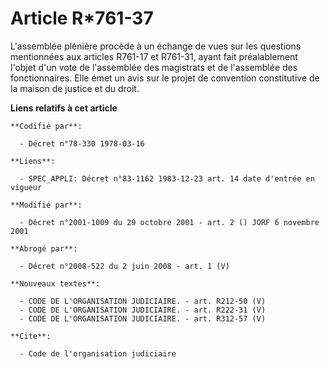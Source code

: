 # Article R*761-37

L'assemblée plénière procède à un échange de vues sur les questions mentionnées aux articles R761-17 et R761-31, ayant fait
préalablement l'objet d'un vote de l'assemblée des magistrats et de l'assemblée des fonctionnaires. Elle émet un avis sur le
projet de convention constitutive de la maison de justice et du droit.

**Liens relatifs à cet article**

	**Codifié par**:

	  - Décret n°78-330 1978-03-16

	**Liens**:

	  - SPEC_APPLI: Décret n°83-1162 1983-12-23 art. 14 date d'entrée en vigueur

	**Modifié par**:

	  - Décret n°2001-1009 du 29 octobre 2001 - art. 2 () JORF 6 novembre 2001

	**Abrogé par**:

	  - Décret n°2008-522 du 2 juin 2008 - art. 1 (V)

	**Nouveaux textes**:

	  - CODE DE L'ORGANISATION JUDICIAIRE. - art. R212-50 (V)
	  - CODE DE L'ORGANISATION JUDICIAIRE. - art. R222-31 (V)
	  - CODE DE L'ORGANISATION JUDICIAIRE. - art. R312-57 (V)

	**Cite**:

	  - Code de l'organisation judiciaire
